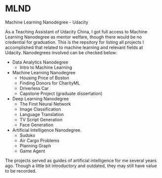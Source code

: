 # MLND
Machine Learning Nanodegree - Udacity

As a Teaching Assistant of Udacity China, I got full access to Machine Learning Nanodegree as mentor welfare, though there would be no credential for graduation. This is the repsitory for listing all projects I accomplished that related to machine learning and relevant fields at Udacity. Nanodegrees involved can be checked below:

* Data Analytics Nanodegree
  - Intro to Machine Learning
* Machine Learning Nanodegree
  - Housing Price of Boston
  - Finding Donors for CharityML
  - Driverless Car
  - Capstone Project (graduate dissertation)
* Deep Learning Nanodegree
  - The First Neural Network
  - Image Classification
  - Language Translation
  - TV Script Generation
   - Face Generation
* Artificial Intelligence Nanodegree.
  - Sudoko
  - Air Cargo Problems
  - Planning Graph
  - Game Agent

The projects served as guides of artificial intelligence for me several years ago. Though a little bit introductory and outdated, they may still have value to be recorded.
